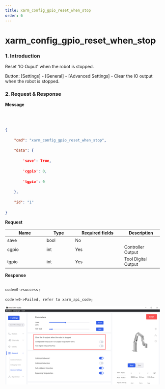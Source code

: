 ```yaml
---
title: xarm_config_gpio_reset_when_stop
order: 6
---
```

# xarm\_config\_gpio\_reset\_when\_stop



### 1. Introduction



Reset 'IO Ouput'  when the robot is stopped.



Button: \[Settings] - \[General] - \[Advanced Settings] - Clear the IO output when the robot is stopped.



### 2. Request & Response



**Message**

```json



{

    "cmd": "xarm_config_gpio_reset_when_stop",

    "data": {

        'save': True, 

        'cgpio': 0,

        'tgpio': 0

    },

    "id": "1"

}

```



**Request**

<table data-full-width="true"><thead><tr><th width="114">Name</th><th width="79">Type</th><th width="146">Required fields</th><th>Description</th></tr></thead><tbody><tr><td>save</td><td>bool</td><td>No</td><td></td></tr><tr><td>cgpio</td><td>int</td><td>Yes</td><td>Controller Output</td></tr><tr><td>tgpio</td><td>int</td><td>Yes</td><td>Tool Digital Output</td></tr></tbody></table>



**Response**

```

code=0->success;

code!=0->Failed, refer to xarm_api_code;

```





![](assets/1.png)


